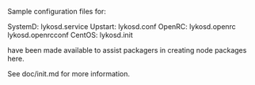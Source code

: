 Sample configuration files for:

SystemD: lykosd.service
Upstart: lykosd.conf
OpenRC:  lykosd.openrc
         lykosd.openrcconf
CentOS:  lykosd.init

have been made available to assist packagers in creating node packages here.

See doc/init.md for more information.

